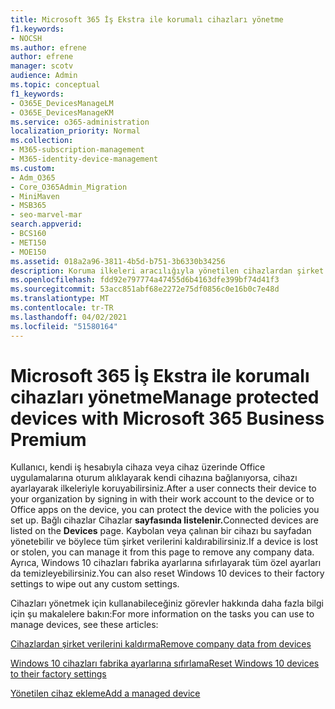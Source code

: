 ```yaml
---
title: Microsoft 365 İş Ekstra ile korumalı cihazları yönetme
f1.keywords:
- NOCSH
ms.author: efrene
author: efrene
manager: scotv
audience: Admin
ms.topic: conceptual
f1_keywords:
- O365E_DevicesManageLM
- O365E_DevicesManageKM
ms.service: o365-administration
localization_priority: Normal
ms.collection:
- M365-subscription-management
- M365-identity-device-management
ms.custom:
- Adm_O365
- Core_O365Admin_Migration
- MiniMaven
- MSB365
- seo-marvel-mar
search.appverid:
- BCS160
- MET150
- MOE150
ms.assetid: 018a2a96-3811-4b5d-b751-3b6330b34256
description: Koruma ilkeleri aracılığıyla yönetilen cihazlardan şirket verilerini kaldırmayı ve Windows 10 cihazlarını fabrika ayarlarına sıfırlamayı öğrenin.
ms.openlocfilehash: fdd92e797774a47455d6b4163dfe399bf74d41f3
ms.sourcegitcommit: 53acc851abf68e2272e75df0856c0e16b0c7e48d
ms.translationtype: MT
ms.contentlocale: tr-TR
ms.lasthandoff: 04/02/2021
ms.locfileid: "51580164"
---
```

# <a name="manage-protected-devices-with-microsoft-365-business-premium"></a><span data-ttu-id="40dc6-103">Microsoft 365 İş Ekstra ile korumalı cihazları yönetme</span><span class="sxs-lookup"><span data-stu-id="40dc6-103">Manage protected devices with Microsoft 365 Business Premium</span></span>

<span data-ttu-id="40dc6-104">Kullanıcı, kendi iş hesabıyla cihaza veya cihaz üzerinde Office uygulamalarına oturum alıklayarak kendi cihazına bağlanıyorsa, cihazı ayarlayarak ilkeleriyle koruyabilirsiniz.</span><span class="sxs-lookup"><span data-stu-id="40dc6-104">After a user connects their device to your organization by signing in with their work account to the device or to Office apps on the device, you can protect the device with the policies you set up.</span></span> <span data-ttu-id="40dc6-105">Bağlı cihazlar Cihazlar **sayfasında listelenir.**</span><span class="sxs-lookup"><span data-stu-id="40dc6-105">Connected devices are listed on the **Devices** page.</span></span> <span data-ttu-id="40dc6-106">Kaybolan veya çalınan bir cihazı bu sayfadan yönetebilir ve böylece tüm şirket verilerini kaldırabilirsiniz.</span><span class="sxs-lookup"><span data-stu-id="40dc6-106">If a device is lost or stolen, you can manage it from this page to remove any company data.</span></span> <span data-ttu-id="40dc6-107">Ayrıca, Windows 10 cihazları fabrika ayarlarına sıfırlayarak tüm özel ayarları da temizleyebilirsiniz.</span><span class="sxs-lookup"><span data-stu-id="40dc6-107">You can also reset Windows 10 devices to their factory settings to wipe out any custom settings.</span></span> 

<span data-ttu-id="40dc6-108">Cihazları yönetmek için kullanabileceğiniz görevler hakkında daha fazla bilgi için şu makalelere bakın:</span><span class="sxs-lookup"><span data-stu-id="40dc6-108">For more information on the tasks you can use to manage devices, see these articles:</span></span> 
  
[<span data-ttu-id="40dc6-109">Cihazlardan şirket verilerini kaldırma</span><span class="sxs-lookup"><span data-stu-id="40dc6-109">Remove company data from devices</span></span>](remove-company-data.md)
  
[<span data-ttu-id="40dc6-110">Windows 10 cihazları fabrika ayarlarına sıfırlama</span><span class="sxs-lookup"><span data-stu-id="40dc6-110">Reset Windows 10 devices to their factory settings</span></span>](reset-devices-to-factory-settings.md)

[<span data-ttu-id="40dc6-111">Yönetilen cihaz ekleme</span><span class="sxs-lookup"><span data-stu-id="40dc6-111">Add a managed device</span></span>](./app-protection-settings-for-android-and-ios.md)

